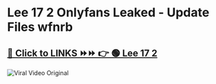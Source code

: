 
 # Lee 17 2 Onlyfans Leaked - Update Files wfnrb

## <h2><a href="https://clipsfans.com/Lee_17_2&ref=git">🔗 Click to LINKS ⏩⏩ 👉 🟢 Lee 17 2 </a></h2>

<a href="https://clipsfans.com/Lee_17_2&ref=git" rel="nofollow" data-target="animated-image.originalLink"><img src="https://i.ibb.co.com/xMMVF88/686577567.gif" alt="Viral Video Original" style="max-width: 100%; display: inline-block;" data-target="animated-image.originalImage"></a>

